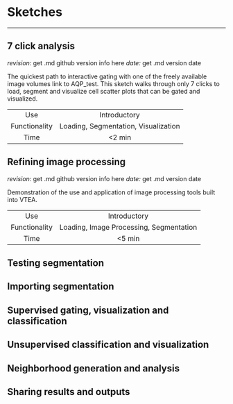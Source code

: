 # Sketches
----
## 7 click analysis

*revision:* get .md github version info here  *date:* get .md version date
  
The quickest path to interactive gating with one of the freely available image volumes link to AQP_test.  This sketch walks    through only 7 clicks to load, segment and visualize cell scatter plots that can be gated and visualized. 
  
|      |      |
|:------:|:------:|
|Use|Introductory| 
|Functionality|Loading, Segmentation, Visualization|   
|Time|<2 min|   

## Refining image processing
  
*revision:* get .md github version info here  *date:* get .md version date
  
Demonstration of the use and application of image processing tools built into VTEA.  
  
|      |      |
|:------:|:------:|
|Use|Introductory| 
| Functionality|Loading, Image Processing, Segmentation|   
|Time|<5 min|   
  
## Testing segmentation
  
## Importing segmentation
  
## Supervised gating, visualization and classification
  
## Unsupervised classification and visualization
  
## Neighborhood generation and analysis
  
## Sharing results and outputs
